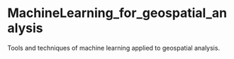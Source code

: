 # MachineLearning_for_geospatial_analysis
Tools and techniques of machine learning applied to geospatial analysis.
